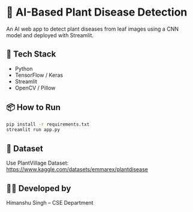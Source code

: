 # 🌿 AI-Based Plant Disease Detection

An AI web app to detect plant diseases from leaf images using a CNN model and deployed with Streamlit.

## 🔧 Tech Stack
- Python
- TensorFlow / Keras
- Streamlit
- OpenCV / Pillow

## 📦 How to Run

```bash
pip install -r requirements.txt
streamlit run app.py
```

## 📂 Dataset
Use PlantVillage Dataset: https://www.kaggle.com/datasets/emmarex/plantdisease

## 👨‍💻 Developed by
Himanshu Singh – CSE Department